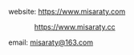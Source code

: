 website: https://www.misaraty.com

&thinsp; &thinsp; &thinsp; &thinsp; &thinsp; &thinsp; &thinsp; &thinsp; https://www.misaraty.cc

email: misaraty@163.com
